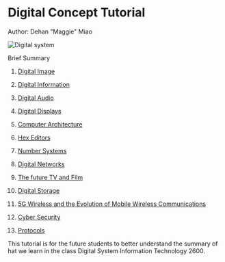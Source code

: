 # Digital Concept Tutorial
Author: Dehan "Maggie" Miao 


![Digital system](https://i.ytimg.com/vi/gnhNKITVVZ8/maxresdefault.jpg
)


Brief Summary
1. [Digital Image](2)

2. [Digital Information](3)

3. [Digital Audio](4)

4. [Digital Displays](5)

5. [Computer Architecture](6)

6. [Hex Editors](7)

7. [Number Systems](8)

8. [Digital Networks](9)

9. [The future TV and Film](10)

10. [Digital Storage](11)

11. [5G Wireless and the Evolution of Mobile Wireless Communications](12)

12. [Cyber Security](13)

13. [Protocols](14)


This tutorial is for the future students to better understand the summary of hat we learn in the class Digital System Information Technology 2600.
